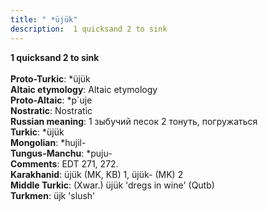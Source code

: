 ```yaml
---
title: " *üjük"
description:  1 quicksand 2 to sink
---
```

<p data-pagefind-weight="0.5">
<strong> 1 quicksand 2 to sink</strong><br><br>
<strong>Proto-Turkic</strong>:  *üjük<br>
<strong>Altaic etymology</strong>:  Altaic etymology<br>
<strong> Proto-Altaic</strong>:  *p`uje<br>
<strong>Nostratic</strong>:  Nostratic<br>
<strong>Russian meaning</strong>:  1 зыбучий песок 2 тонуть, погружаться<br>
<strong>Turkic</strong>:  *üjük<br>
<strong>Mongolian</strong>:  *hujil-<br>
<strong>Tungus-Manchu</strong>:  *puju-<br>
<strong>Comments</strong>:  EDT 271, 272.<br>
<strong>Karakhanid</strong>:  üjük (MK, KB) 1, üjük- (MK) 2<br>
<strong>Middle Turkic</strong>:  (Xwar.) üjük 'dregs in wine' (Qutb)<br>
<strong>Turkmen</strong>:  üjk 'slush'<br>

</p>
